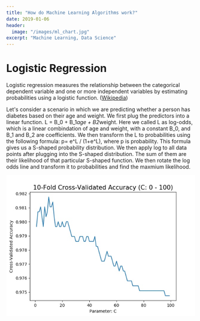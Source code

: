 ```yaml
---
title: "How do Machine Learning Algorithms work?"
date: 2019-01-06
header:
  image: "/images/ml_chart.jpg"
excerpt: "Machine Learning, Data Science"
---
```


# Logistic Regression
Logistic regression measures the relationship between the categorical dependent variable and one or more independent variables by estimating probabilities using a logistic function. ([Wikipedia](https://en.wikipedia.org/wiki/Logistic_regression))

Let's consider a scenario in which we are predicting whether a person has diabetes based on their age and weight. We first plug the predictors into a linear function. L = B_0 + B_1*age + B2*weight. Here we called L as log-odds, which is a linear combindation of age and weight, with a constant B_0, and B_1 and B_2 are coefficients.
We then transform the L to probabilities using the following formula: p= e^L / (1+e^L), where p is probability. This formula gives us a S-shaped probability distribution. We then apply log to all data points after plugging into the S-shaped distribution. The sum of them are their likelihood of that particular S-shaped function. We then rotate the log odds line and transform it to probabilities and find the maxmium likelihood.

<img src="/images/voice_recognition/Figure_3.jpg" alt="Figure 3">
